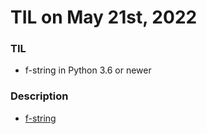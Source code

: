 # **TIL on May 21st, 2022**

### TIL
- f-string in Python 3.6 or newer

### Description 
- [f-string](../../../Languages/Python/f-string-05-21-2022.md)